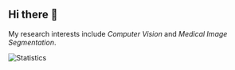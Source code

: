 ## Hi there 👋

My research interests include *Computer Vision* and *Medical Image Segmentation*.

![Statistics](https://github-readme-stats.vercel.app/api?username=HUANGLIZI&theme=default)  

